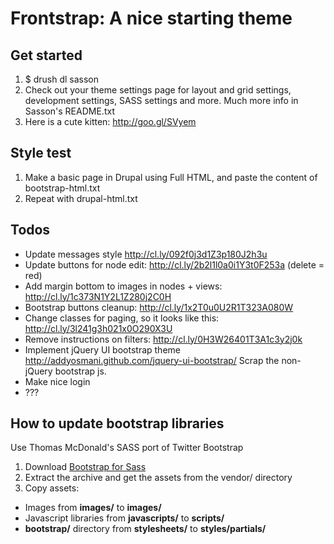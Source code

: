 # Frontstrap: A nice starting theme

## Get started

1. $ drush dl sasson
2. Check out your theme settings page for layout and grid settings, development settings, SASS settings and more. Much more info in Sasson's README.txt
3. Here is a cute kitten: http://goo.gl/SVyem


## Style test
1. Make a basic page in Drupal using Full HTML, and paste the content of bootstrap-html.txt
2. Repeat with drupal-html.txt

## Todos
- Update messages style http://cl.ly/092f0j3d1Z3p180J2h3u
- Update buttons for node edit: http://cl.ly/2b2l1l0a0i1Y3t0F253a (delete = red)
- Add margin bottom to images in nodes + views: http://cl.ly/1c373N1Y2L1Z280j2C0H
- Bootstrap buttons cleanup: http://cl.ly/1x2T0u0U2R1T323A080W
- Change classes for paging, so it looks like this: http://cl.ly/3l241g3h021x0O290X3U
- Remove instructions on filters: http://cl.ly/0H3W26401T3A1c3y2j0k
- Implement jQuery UI bootstrap theme http://addyosmani.github.com/jquery-ui-bootstrap/ Scrap the non-jQuery bootstrap js.
- Make nice login
- ???

## How to update bootstrap libraries

Use Thomas McDonald's SASS port of Twitter Bootstrap

1. Download [Bootstrap for Sass][1]
2. Extract the archive and get the assets from the vendor/ directory
3. Copy assets:
  - Images from **images/** to **images/**
  - Javascript libraries from **javascripts/** to **scripts/**
  - **bootstrap/** directory from **stylesheets/** to **styles/partials/**



[1]: https://github.com/thomas-mcdonald/bootstrap-sass
